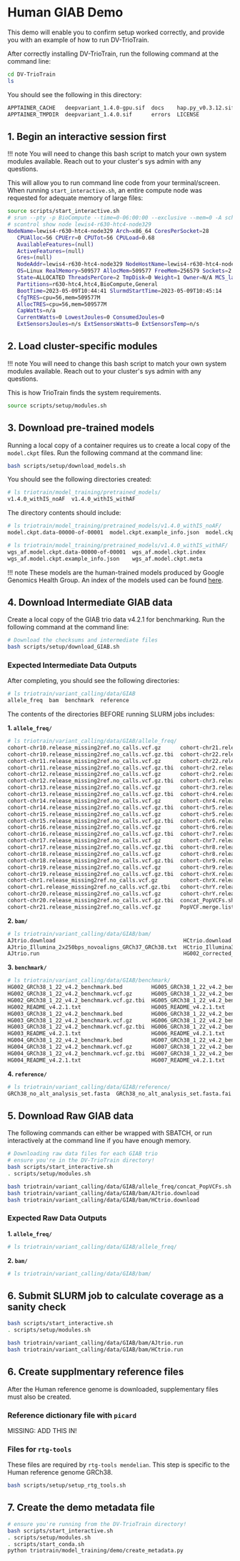 # Human GIAB Demo

This demo will enable you to confirm setup worked correctly, and provide you with an example of how to run DV-TrioTrain.

After correctly installing DV-TrioTrain, run the following command at the command line:

```bash
cd DV-TrioTrain
ls
```

You should see the following in this directory:

```bash
APPTAINER_CACHE   deepvariant_1.4.0-gpu.sif  docs    hap.py_v0.3.12.sif  miniconda_envs  README.md  triotrain
APPTAINER_TMPDIR  deepvariant_1.4.0.sif      errors  LICENSE             mkdocs.yml      scripts
```

## **1. Begin an interactive session first**

!!! note
    You will need to change this bash script to match your own system modules available. Reach out to your cluster's sys admin with any questions.

This will allow you to run command line code from your terminal/screen. When running `start_interactive.sh`, an entire compute node was requested for adequate memory of large files:

```bash
source scripts/start_interactive.sh
# srun --pty -p BioCompute --time=0-06:00:00 --exclusive --mem=0 -A schnabellab /bin/bash
# scontrol show node lewis4-r630-htc4-node329
NodeName=lewis4-r630-htc4-node329 Arch=x86_64 CoresPerSocket=28
   CPUAlloc=56 CPUErr=0 CPUTot=56 CPULoad=0.68
   AvailableFeatures=(null)
   ActiveFeatures=(null)
   Gres=(null)
   NodeAddr=lewis4-r630-htc4-node329 NodeHostName=lewis4-r630-htc4-node329 Version=17.02
   OS=Linux RealMemory=509577 AllocMem=509577 FreeMem=256579 Sockets=2 Boards=1
   State=ALLOCATED ThreadsPerCore=2 TmpDisk=0 Weight=1 Owner=N/A MCS_label=N/A
   Partitions=r630-htc4,htc4,BioCompute,General 
   BootTime=2023-05-09T10:44:41 SlurmdStartTime=2023-05-09T10:45:14
   CfgTRES=cpu=56,mem=509577M
   AllocTRES=cpu=56,mem=509577M
   CapWatts=n/a
   CurrentWatts=0 LowestJoules=0 ConsumedJoules=0
   ExtSensorsJoules=n/s ExtSensorsWatts=0 ExtSensorsTemp=n/s
```

## **2. Load cluster-specific modules**

!!! note
    You will need to change this bash script to match your own system modules available. Reach out to your cluster's sys admin with any questions.

This is how TrioTrain finds the system requirements.

```bash
source scripts/setup/modules.sh
```

## 3. Download pre-trained models

Running a local copy of a container requires us to create a local copy of the `model.ckpt` files. Run the following command at the command line:

```bash
bash scripts/setup/download_models.sh
```

You should see the following directories created:

```bash
# ls triotrain/model_training/pretrained_models/
v1.4.0_withIS_noAF  v1.4.0_withIS_withAF
```

The directory contents should include:

```bash
# ls triotrain/model_training/pretrained_models/v1.4.0_withIS_noAF/
model.ckpt.data-00000-of-00001  model.ckpt.example_info.json  model.ckpt.index  model.ckpt.meta
```

```bash
# ls triotrain/model_training/pretrained_models/v1.4.0_withIS_withAF/
wgs_af.model.ckpt.data-00000-of-00001  wgs_af.model.ckpt.index
wgs_af.model.ckpt.example_info.json    wgs_af.model.ckpt.meta
```

!!! note
    These models are the human-trained models produced by Google Genomics Health Group. An index of the models used can be found [here](existing_models.md).

## 4. Download Intermediate GIAB data

Create a local copy of the GIAB trio data v4.2.1 for benchmarking. Run the following command at the command line:

```bash
# Download the checksums and intermediate files
bash scripts/setup/download_GIAB.sh
```

### Expected Intermediate Data Outputs

After completing, you should see the following directories:

```bash
# ls triotrain/variant_calling/data/GIAB
allele_freq  bam  benchmark  reference
```

The contents of the directories BEFORE running SLURM jobs includes:

**1. `allele_freq/`**

```bash
# ls triotrain/variant_calling/data/GIAB/allele_freq/
cohort-chr10.release_missing2ref.no_calls.vcf.gz      cohort-chr21.release_missing2ref.no_calls.vcf.gz.tbi
cohort-chr10.release_missing2ref.no_calls.vcf.gz.tbi  cohort-chr22.release_missing2ref.no_calls.vcf.gz
cohort-chr11.release_missing2ref.no_calls.vcf.gz      cohort-chr22.release_missing2ref.no_calls.vcf.gz.tbi
cohort-chr11.release_missing2ref.no_calls.vcf.gz.tbi  cohort-chr2.release_missing2ref.no_calls.vcf.gz
cohort-chr12.release_missing2ref.no_calls.vcf.gz      cohort-chr2.release_missing2ref.no_calls.vcf.gz.tbi
cohort-chr12.release_missing2ref.no_calls.vcf.gz.tbi  cohort-chr3.release_missing2ref.no_calls.vcf.gz
cohort-chr13.release_missing2ref.no_calls.vcf.gz      cohort-chr3.release_missing2ref.no_calls.vcf.gz.tbi
cohort-chr13.release_missing2ref.no_calls.vcf.gz.tbi  cohort-chr4.release_missing2ref.no_calls.vcf.gz
cohort-chr14.release_missing2ref.no_calls.vcf.gz      cohort-chr4.release_missing2ref.no_calls.vcf.gz.tbi
cohort-chr14.release_missing2ref.no_calls.vcf.gz.tbi  cohort-chr5.release_missing2ref.no_calls.vcf.gz
cohort-chr15.release_missing2ref.no_calls.vcf.gz      cohort-chr5.release_missing2ref.no_calls.vcf.gz.tbi
cohort-chr15.release_missing2ref.no_calls.vcf.gz.tbi  cohort-chr6.release_missing2ref.no_calls.vcf.gz
cohort-chr16.release_missing2ref.no_calls.vcf.gz      cohort-chr6.release_missing2ref.no_calls.vcf.gz.tbi
cohort-chr16.release_missing2ref.no_calls.vcf.gz.tbi  cohort-chr7.release_missing2ref.no_calls.vcf.gz
cohort-chr17.release_missing2ref.no_calls.vcf.gz      cohort-chr7.release_missing2ref.no_calls.vcf.gz.tbi
cohort-chr17.release_missing2ref.no_calls.vcf.gz.tbi  cohort-chr8.release_missing2ref.no_calls.vcf.gz
cohort-chr18.release_missing2ref.no_calls.vcf.gz      cohort-chr8.release_missing2ref.no_calls.vcf.gz.tbi
cohort-chr18.release_missing2ref.no_calls.vcf.gz.tbi  cohort-chr9.release_missing2ref.no_calls.vcf.gz
cohort-chr19.release_missing2ref.no_calls.vcf.gz      cohort-chr9.release_missing2ref.no_calls.vcf.gz.tbi
cohort-chr19.release_missing2ref.no_calls.vcf.gz.tbi  cohort-chrX.release_missing2ref.no_calls.vcf.gz
cohort-chr1.release_missing2ref.no_calls.vcf.gz       cohort-chrX.release_missing2ref.no_calls.vcf.gz.tbi
cohort-chr1.release_missing2ref.no_calls.vcf.gz.tbi   cohort-chrY.release_missing2ref.no_calls.vcf.gz
cohort-chr20.release_missing2ref.no_calls.vcf.gz      cohort-chrY.release_missing2ref.no_calls.vcf.gz.tbi
cohort-chr20.release_missing2ref.no_calls.vcf.gz.tbi  concat_PopVCFs.sh
cohort-chr21.release_missing2ref.no_calls.vcf.gz      PopVCF.merge.list
```

**2. `bam/`**

```bash
# ls triotrain/variant_calling/data/GIAB/bam/
AJtrio.download                                        HCtrio.download  HCtrio.run
AJtrio_Illumina_2x250bps_novoaligns_GRCh37_GRCh38.txt  HCtrio_Illumina300X100X_wgs_novoalign_GRCh37_GRCh38.txt
AJtrio.run                                             HG002_corrected_md5sums.feb19upload.txt  
```

**3. `benchmark/`**

```bash
# ls triotrain/variant_calling/data/GIAB/benchmark/
HG002_GRCh38_1_22_v4.2_benchmark.bed         HG005_GRCh38_1_22_v4.2_benchmark.bed
HG002_GRCh38_1_22_v4.2_benchmark.vcf.gz      HG005_GRCh38_1_22_v4.2_benchmark.vcf.gz
HG002_GRCh38_1_22_v4.2_benchmark.vcf.gz.tbi  HG005_GRCh38_1_22_v4.2_benchmark.vcf.gz.tbi
HG002_README_v4.2.1.txt                      HG005_README_v4.2.1.txt
HG003_GRCh38_1_22_v4.2_benchmark.bed         HG006_GRCh38_1_22_v4.2_benchmark.bed
HG003_GRCh38_1_22_v4.2_benchmark.vcf.gz      HG006_GRCh38_1_22_v4.2_benchmark.vcf.gz
HG003_GRCh38_1_22_v4.2_benchmark.vcf.gz.tbi  HG006_GRCh38_1_22_v4.2_benchmark.vcf.gz.tbi
HG003_README_v4.2.1.txt                      HG006_README_v4.2.1.txt
HG004_GRCh38_1_22_v4.2_benchmark.bed         HG007_GRCh38_1_22_v4.2_benchmark.bed
HG004_GRCh38_1_22_v4.2_benchmark.vcf.gz      HG007_GRCh38_1_22_v4.2_benchmark.vcf.gz
HG004_GRCh38_1_22_v4.2_benchmark.vcf.gz.tbi  HG007_GRCh38_1_22_v4.2_benchmark.vcf.gz.tbi
HG004_README_v4.2.1.txt                      HG007_README_v4.2.1.txt
```

**4. `reference/`**

```bash
# ls triotrain/variant_calling/data/GIAB/reference/
GRCh38_no_alt_analysis_set.fasta  GRCh38_no_alt_analysis_set.fasta.fai  md5checksums.txt
```

## 5. Download Raw GIAB data

The following commands can either be wrapped with SBATCH, or run interactively at the command line if you have enough memory.

```bash
# Downloading raw data files for each GIAB trio
# ensure you're in the DV-TrioTrain directory!
bash scripts/start_interactive.sh
. scripts/setup/modules.sh

bash triotrain/variant_calling/data/GIAB/allele_freq/concat_PopVCFs.sh
bash triotrain/variant_calling/data/GIAB/bam/AJtrio.download 
bash triotrain/variant_calling/data/GIAB/bam/HCtrio.download
```

### Expected Raw Data Outputs

**1. `allele_freq/`**

```bash
# ls triotrain/variant_calling/data/GIAB/allele_freq/
```

**2. `bam/`**

```bash
# ls triotrain/variant_calling/data/GIAB/bam/

```

## 6. Submit SLURM job to calculate coverage as a sanity check

```bash
bash scripts/start_interactive.sh
. scripts/setup/modules.sh

bash triotrain/variant_calling/data/GIAB/bam/AJtrio.run
bash triotrain/variant_calling/data/GIAB/bam/HCtrio.run
```

## 6. Create supplmentary reference files

After the Human reference genome is downloaded, supplementary files must also be created.

### Reference dictionary file with `picard`

MISSING: ADD THIS IN!

### Files for `rtg-tools`

These files are required by `rtg-tools mendelian`. This step is specific to the Human reference genome GRCh38.

```bash
bash scripts/setup/setup_rtg_tools.sh
```

## 7. Create the demo metadata file

```bash
# ensure you're running from the DV-TrioTrain directory!
bash scripts/start_interactive.sh
. scripts/setup/modules.sh
. scripts/start_conda.sh
python triotrain/model_training/demo/create_metadata.py
```
